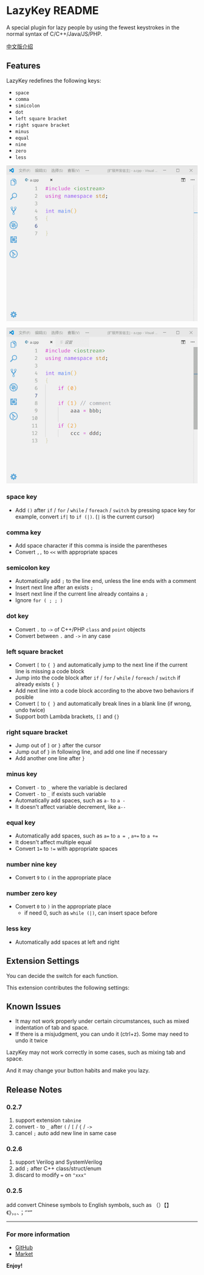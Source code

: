 # LazyKey README

A special plugin for lazy people by using the fewest keystrokes in the normal syntax of C/C++/Java/JS/PHP.

[中文版介绍](https://github.com/MRXY001/vscode-plugin-LazyKey/blob/master/README-zh.md)

## Features

LazyKey redefines the following keys:

- `space`
- `comma`
- `simicolon`
- `dot`
- `left square bracket`
- `right square bracket`
- `minus`
- `equal`
- `nine`
- `zero`
- `less`

![pic1](https://github.com/MRXY001/vscode-plugin-LazyKey/blob/master/images/LazyKey_Picture1.gif?raw=true)

![pic2](https://github.com/MRXY001/vscode-plugin-LazyKey/blob/master/images/LazyKey_Picture2.gif?raw=true)

### space key

- Add `()` after `if` / `for` / `while` / `foreach` / `switch` by pressing space key
  for example, convert `if|` to `if (|)`. (`|` is the current cursor)

### comma key

- Add space character if this comma is inside the parentheses
- Convert `,,` to `<<` with appropriate spaces

### semicolon key

- Automatically add `;` to the line end, unless the line ends with a comment
- Insert next line after an exists `;`
- Insert next line if the current line already contains a `;`
- Ignore `for ( ; ; )`

### dot key

- Convert `.` to `->` of C++/PHP `class` and `point` objects
- Convert between `.` and `->` in any case

### left square bracket

- Convert `[` to `{ }` and automatically jump to the next line if the current line is missing a code block
- Jump into the code block after `if` / `for` / `while` / `foreach` / `switch` if already exists `{ }`
- Add next line into a code block according to the above two behaviors if posible
- Convert `[` to `{ }` and automatically break lines in a blank line (if wrong, undo twice)
- Support both Lambda brackets, `[]` and `{}`

### right square bracket

- Jump out of `]` or `}` after the cursor
- Jump out of `}` in following line, and add one line if necessary
- Add another one line after `}`

### minus key

- Convert `-` to `_` where the variable is declared
- Convert `-` to `_` if exists such variable
- Automatically add spaces, such as `a-` to `a - `
- It doesn't affect variable decrement, like `a--`

### equal key

- Automatically add spaces, such as `a=` to `a = `, `a+=` to `a += `
- It doesn't affect multiple equal
- Convert `1=` to `!=` with appropriate spaces

### number nine key

- Convert `9` to `(` in the appropriate place

### number zero key

- Convert `0` to `)` in the appropriate place
  - if need 0, such as `while (|)`, can insert space before

### less key

- Automatically add spaces at left and right

## Extension Settings

You can decide the switch for each function.

This extension contributes the following settings:

## Known Issues

- It may not work properly under certain circumstances, such as mixed indentation of tab and space.
- If there is a misjudgment, you can undo it (ctrl+z). Some may need to undo it twice

LazyKey may not work correctly in some cases, such as mixing tab and space.

And it may change your button habits and make you lazy.

## Release Notes

### 0.2.7

1. support extension `tabnine`
2. convert `-` to `_` after `(` / `[` / `{` / `->`
3. cancel `;` auto add new line in same case

### 0.2.6

1. support Verilog and SystemVerilog
2. add `;` after C++ class/struct/enum
3. discard to modify `=` on `"xxx"`

### 0.2.5

add convert Chinese symbols to English symbols, such as （）【】《》，。、；‘’“”

---

### For more information

* [GitHub](https://github.com/MRXY001/vscode-plugin-LazyKey/)
* [Market](https://marketplace.visualstudio.com/items?itemName=mrxy001.lazykey)

**Enjoy!**
